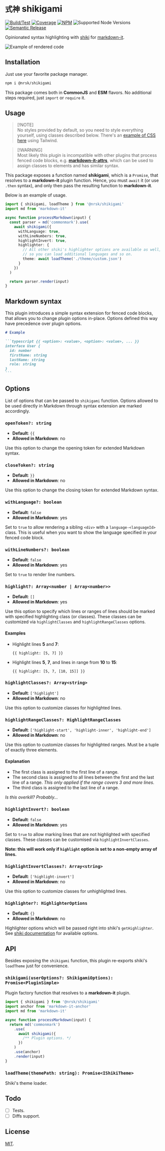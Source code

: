 # `式神` shikigami

[![Build/Test](https://img.shields.io/github/actions/workflow/status/norskeld/shikigami/test.yml?style=flat-square&colorA=22272d&colorB=22272d)](https://github.com/norskeld/shikigami/actions 'Build and test workflows')
[![Coverage](https://img.shields.io/coverallsCoverage/github/norskeld/shikigami?style=flat-square&colorA=22272d&colorB=22272d)](https://coveralls.io/github/norskeld/shikigami 'Test coverage')
[![NPM](https://img.shields.io/npm/v/@nrsk/shikigami?style=flat-square&colorA=22272d&colorB=22272d)](https://npm.im/@nrsk/shikigami 'This package on NPM')
![Supported Node Versions](https://img.shields.io/node/v/%40nrsk/shikigami?style=flat-square&colorA=22272d&colorB=22272d)
[![Semantic Release](https://img.shields.io/static/v1?label=semantic+release&message=✔&style=flat-square&colorA=22272d&colorB=22272d)](https://github.com/semantic-release/semantic-release 'This package uses semantic release to handle releasing, versioning, changelog generation and tagging')

Opinionated syntax highlighting with [shiki] for [markdown-it].

![Example of rendered code](/assets/shikigami.png)

## Installation

Just use your favorite package manager.

```bash
npm i @nrsk/shikigami
```

This package comes both in **CommonJS** and **ESM** flavors. No additional steps required, just `import` or `require` it.

## Usage

> [!NOTE]\
> No styles provided by default, so you need to style everything yourself, using classes described below. There's an [example of CSS here][css-example] using Tailwind.

> [!WARNING]\
> Most likely this plugin is incompatible with other plugins that process fenced code blocks, e.g. **[markdown-it-attrs]**, which can be used to assign classes to elements and has similar syntax.

This package exposes a function named **shikigami**, which is a `Promise`, that resolves to a **markdown-it** plugin function. Hence, you must `await` it (or use `.then` syntax), and only then pass the resulting function to **markdown-it**.

Below is an example of usage.

```typescript
import { shikigami, loadTheme } from '@nrsk/shikigami'
import md from 'markdown-it'

async function processMarkdown(input) {
  const parser = md('commonmark').use(
    await shikigami({
      withLanguage: true,
      withLineNumbers: true,
      highlightInvert: true,
      highlighter: {
        // All other shiki's highlighter options are available as well,
        // so you can load additional languages and so on.
        theme: await loadTheme('./theme/custom.json')
      }
    })
  )

  return parser.render(input)
}
```

## Markdown syntax

This plugin introduces a simple syntax extension for fenced code blocks, that allows you to change plugin options in-place. Options defined this way have precedence over plugin options.

````markdown
# Example

```typescript {{ <option>: <value>, <option>: <value>, ... }}
interface User {
  id: number
  firstName: string
  lastName: string
  role: string
}
```
````

## Options

List of options that can be passed to `shikigami` function. Options allowed to be used directly in Markdown through syntax extension are marked accordingly.

### `openToken?: string`

- **Default**: `{{`
- **Allowed in Markdown**: no

Use this option to change the opening token for extended Markdown syntax.

### `closeToken?: string`

- **Default**: `}}`
- **Allowed in Markdown**: no

Use this option to change the closing token for extended Markdown syntax.

### `withLanguage?: boolean`

- **Default**: `false`
- **Allowed in Markdown**: yes

Set to `true` to allow rendering a sibling `<div>` with a `language-<languageId>` class. This is useful when you want to show the language specified in your fenced code block.

### `withLineNumbers?: boolean`

- **Default**: `false`
- **Allowed in Markdown**: yes

Set to `true` to render line numbers.

### `highlight?: Array<number | Array<number>>`

- **Default**: `[]`
- **Allowed in Markdown**: yes

Use this option to specify which lines or ranges of lines should be marked with specified highlighting class (or classes). These classes can be customized via `highlightClasses` and `highlightRangeClasses` options.

#### Examples

- Highlight lines **5** and **7**:

  ```
  {{ highlight: [5, 7] }}
  ```

- Highlight lines **5**, **7**, and lines in range from **10** to **15**:

  ```
  {{ highlight: [5, 7, [10, 15]] }}
  ```

### `highlightClasses?: Array<string>`

- **Default**: `['highlight']`
- **Allowed in Markdown**: no

Use this option to customize classes for highlighted lines.

### `highlightRangeClasses?: HighlightRangeClasses`

- **Default**: `['highlight-start', 'highlight-inner', 'highlight-end']`
- **Allowed in Markdown**: no

Use this option to customize classes for highlighted ranges. Must be a tuple of exactly three elements.

#### Explanation

- The first class is assigned to the first line of a range.
- The second class is assigned to all lines between the first and the last line of a range. _This only applied if the range covers 3 and more lines._
- The third class is assigned to the last line of a range.

_Is this overkill? Probably..._

### `highlightInvert?: boolean`

- **Default**: `false`
- **Allowed in Markdown**: yes

Set to `true` to allow marking lines that are not highlighted with specified classes. These classes can be customised via `highlightInvertClasses`.

**Note: this will work only if `highlight` option is set to a non-empty array of lines.**

### `highlightInvertClasses?: Array<string>`

- **Default**: `['highlight-invert']`
- **Allowed in Markdown**: no

Use this option to customize classes for unhighlighted lines.

### `highlighter?: HighlighterOptions`

- **Default**: `{}`
- **Allowed in Markdown**: no

Highlighter options which will be passed right into shiki's `getHighlighter`. See [shiki documentation][shiki-docs] for available options.

## API

Besides exposing the `shikigami` function, this plugin re-exports shiki's `loadTheme` just for convenience.

### `shikigami(userOptions?: ShikigamiOptions): Promise<PluginSimple>`

Plugin factory function that resolves to a **markdown-it** plugin.

```typescript
import { shikigami } from '@nrsk/shikigami'
import anchor from 'markdown-it-anchor'
import md from 'markdown-it'

async function processMarkdown(input) {
  return md('commonmark')
    .use(
      await shikigami({
        /** Plugin options. */
      })
    )
    .use(anchor)
    .render(input)
}
```

### `loadTheme(themePath: string): Promise<IShikiTheme>`

Shiki's theme loader.

## Todo

- [ ] Tests.
- [ ] Diffs support.

## License

[MIT](LICENSE).

<!-- Links. -->

[shiki]: https://shiki.matsu.io
[markdown-it]: https://github.com/markdown-it/markdown-it
[markdown-it-attrs]: https://github.com/arve0/markdown-it-attrs
[shiki-docs]: https://shiki.matsu.io
[css-example]: https://github.com/norskeld/vm.codes/blob/207e1759247861bbb0ab252827832e20f3760b5d/src/components/Content.astro#L20-L186
